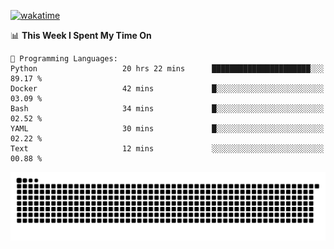 [![wakatime](https://wakatime.com/badge/user/384f91c6-4eee-411f-8f3b-1b691f58a544.svg)](https://wakatime.com/@384f91c6-4eee-411f-8f3b-1b691f58a544)

<!--START_SECTION:waka-->
📊 **This Week I Spent My Time On** 

```text
💬 Programming Languages: 
Python                   20 hrs 22 mins      ██████████████████████░░░   89.17 % 
Docker                   42 mins             █░░░░░░░░░░░░░░░░░░░░░░░░   03.09 % 
Bash                     34 mins             █░░░░░░░░░░░░░░░░░░░░░░░░   02.52 % 
YAML                     30 mins             █░░░░░░░░░░░░░░░░░░░░░░░░   02.22 % 
Text                     12 mins             ░░░░░░░░░░░░░░░░░░░░░░░░░   00.88 % 
```


<!--END_SECTION:waka-->

<picture>
  <source media="(prefers-color-scheme: dark)" srcset="https://raw.githubusercontent.com/fuwx295/fuwx295/output/github-contribution-grid-snake-dark.svg">
  <source media="(prefers-color-scheme: light)" srcset="https://raw.githubusercontent.com/fuwx295/fuwx295/output/github-contribution-grid-snake.svg">
  <img alt="github contribution grid snake animation" src="https://raw.githubusercontent.com/fuwx295/fuwx295/output/github-contribution-grid-snake.svg">
</picture>
